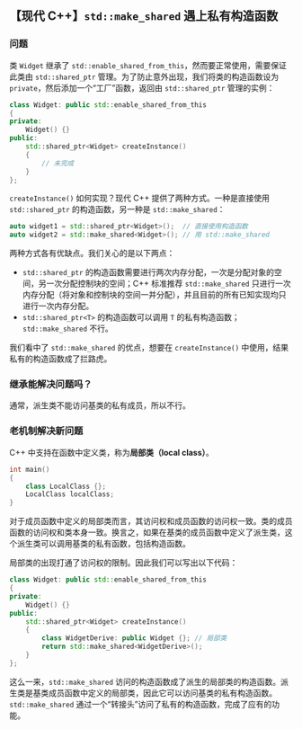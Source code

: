 ## 【现代 C++】`std::make_shared` 遇上私有构造函数
### 问题
类 `Widget` 继承了 `std::enable_shared_from_this`，然而要正常使用，需要保证此类由 `std::shared_ptr` 管理。为了防止意外出现，我们将类的构造函数设为 `private`，然后添加一个“工厂”函数，返回由 `std::shared_ptr` 管理的实例：
```cpp
class Widget: public std::enable_shared_from_this
{
private:
    Widget() {}
public:
    std::shared_ptr<Widget> createInstance()
    {
        // 未完成
    }
};
```
`createInstance()` 如何实现？现代 C++ 提供了两种方式。一种是直接使用 `std::shared_ptr` 的构造函数，另一种是 `std::make_shared`：
```cpp
auto widget1 = std::shared_ptr<Widget>();  // 直接使用构造函数
auto widget2 = std::make_shared<Widget>(); // 用 std::make_shared
```
两种方式各有优缺点。我们关心的是以下两点：
- `std::shared_ptr` 的构造函数需要进行两次内存分配，一次是分配对象的空间，另一次分配控制块的空间；C++ 标准推荐 `std::make_shared` 只进行一次内存分配（将对象和控制块的空间一并分配），并且目前的所有已知实现均只进行一次内存分配。
- `std::shared_ptr<T>` 的构造函数可以调用 `T` 的私有构造函数；`std::make_shared` 不行。

我们看中了 `std::make_shared` 的优点，想要在 `createInstance()` 中使用，结果私有的构造函数成了拦路虎。

### 继承能解决问题吗？
通常，派生类不能访问基类的私有成员，所以不行。

### 老机制解决新问题
C++ 中支持在函数中定义类，称为**局部类（local class）**。
```cpp
int main()
{
    class LocalClass {};
    LocalClass localClass;
}
```
对于成员函数中定义的局部类而言，其访问权和成员函数的访问权一致。类的成员函数的访问权和类本身一致。换言之，如果在基类的成员函数中定义了派生类，这个派生类可以调用基类的私有函数，包括构造函数。

局部类的出现打通了访问权的限制。因此我们可以写出以下代码：
```cpp
class Widget: public std::enable_shared_from_this
{
private:
    Widget() {}
public:
    std::shared_ptr<Widget> createInstance()
    {
        class WidgetDerive: public Widget {}; // 局部类
        return std::make_shared<WidgetDerive>();
    }
};
```
这么一来，`std::make_shared` 访问的构造函数成了派生的局部类的构造函数。派生类是基类成员函数中定义的局部类，因此它可以访问基类的私有构造函数。`std::make_shared` 通过一个“转接头”访问了私有的构造函数，完成了应有的功能。